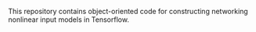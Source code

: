 This repository contains object-oriented code for constructing networking nonlinear input models in Tensorflow.
